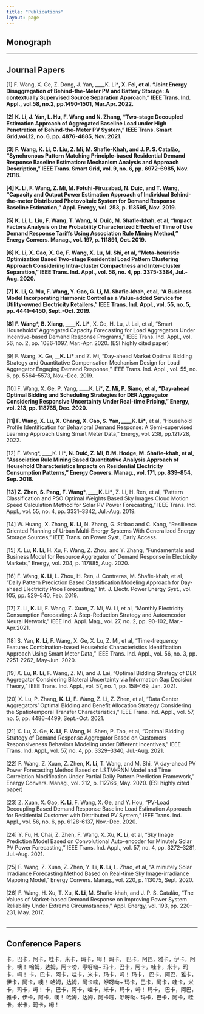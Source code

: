 ```yaml
---
title: "Publications"
layout: page
---
```


## Monograph


---

## Journal Papers

[1]	F\. Wang, X\. Ge, Z\. Dong, J\. Yan, ____K\. Li\*__, X\. Fei, et al\. “Joint Energy Disaggregation of Behind-the-Meter PV and Battery Storage: A contextually Supervised Source Separation Approach,” IEEE Trans\. Ind\. Appl\., vol\.58, no\.2, pp\.1490-1501, Mar\.Apr\. 2022\.<br><br>
[2]	__K\. Li__, J\. Yan, L\. Hu, F\. Wang and N\. Zhang, “Two-stage Decoupled Estimation Approach of Aggregated Baseline Load under High Penetration of Behind-the-Meter PV System,” IEEE Trans\. Smart Grid,vol\.12, no\. 6, pp\. 4876-4885, Nov\. 2021\.<br><br>
[3]	F\. Wang, __K\. Li__, C\. Liu, Z\. Mi, M\. Shafie-Khah, and J\. P\. S\. Catalão, “Synchronous Pattern Matching Principle-based Residential Demand Response Baseline Estimation: Mechanism Analysis and Approach Description,” IEEE Trans\. Smart Grid, vol\. 9, no\. 6, pp\. 6972–6985, Nov\. 2018\.<br><br>
[4]	__K\. Li__, F\. Wang, Z\. Mi, M\. Fotuhi-Firuzabad, N\. Duić, and T\. Wang, “Capacity and Output Power Estimation Approach of Individual Behind-the-meter Distributed Photovoltaic System for Demand Response Baseline Estimation,” Appl\. Energy, vol\. 253, p\. 113595, Nov\. 2019\.<br><br>
[5]	__K\. Li__, L\. Liu, F\. Wang, T\. Wang, N\. Duić, M\. Shafie-khah, et al, “Impact Factors Analysis on the Probability Characterized Effects of Time of Use Demand Response Tariffs Using Association Rule Mining Method,” Energy Convers\. Manag\., vol\. 197, p\. 111891, Oct\. 2019\.<br><br>
[6]	__K\. Li__, X\. Cao, X\. Ge, F\. Wang, X\. Lu, M\. Shi, et al, “Meta-heuristic Optimization Based Two-stage Residential Load Pattern Clustering Approach Considering Intra-cluster Compactness and Inter-cluster Separation,” IEEE Trans\. Ind\. Appl\., vol\. 56, no\. 4, pp\. 3375-3384, Jul\.-Aug\. 2020\.<br><br>
[7]	__K\. Li__, Q\. Mu, F\. Wang, Y\. Gao, G\. Li, M\. Shafie-khah, et al, “A Business Model Incorporating Harmonic Control as a Value-added Service for Utility-owned Electricity Retailers,” IEEE Trans\. Ind\. Appl\., vol\. 55, no\. 5, pp\. 4441–4450, Sept\.-Oct\. 2019\.<br><br>
[8]	F\. Wang*, B\. Xiang, ____K\. Li\*__, X\. Ge, H\. Lu, J\. Lai, et al, “Smart Households’ Aggregated Capacity Forecasting for Load Aggregators Under Incentive-based Demand Response Programs,” IEEE Trans\. Ind\. Appl\., vol\. 56, no\. 2, pp\. 1086-1097, Mar\.-Apr\. 2020\. (ESI highly cited paper)<br><br>
[9]	F\. Wang, X\. Ge, ____K\. Li\*__ and Z\. Mi, “Day-ahead Market Optimal Bidding Strategy and Quantitative Compensation Mechanism Design for Load Aggregator Engaging Demand Response,” IEEE Trans\. Ind\. Appl\., vol\. 55, no\. 6, pp\. 5564–5573, Nov\.-Dec\. 2019\.<br><br>
[10]	F\. Wang, X\. Ge, P\. Yang, ____K\. Li\*__, Z\. Mi, P\. Siano, et al, “Day-ahead Optimal Bidding and Scheduling Strategies for DER Aggregator Considering Responsive Uncertainty Under Real-time Pricing,” Energy, vol\. 213, pp\. 118765, Dec\. 2020\.<br><br>
[11]	F\. Wang, X\. Lu, X\. Chang, X\. Cao, S\. Yan, ____K\. Li\*__, et al, “Household Profile Identification for Behavioral Demand Response: A Semi-supervised Learning Approach Using Smart Meter Data,” Energy, vol\. 238, pp\.121728, 2022\.<br><br>
[12]	F\. Wang*, ____K\. Li\*__, N\. Duić, Z\. Mi, B\.M\. Hodge, M\. Shafie-khah, et al, “Association Rule Mining Based Quantitative Analysis Approach of Household Characteristics Impacts on Residential Electricity Consumption Patterns,” Energy Convers\. Manag\., vol\. 171, pp\. 839–854, Sep\. 2018\.<br><br>
[13]	Z\. Zhen, S\. Pang, F\. Wang*, ____K\. Li\*__, Z\. Li, H\. Ren, et al, “Pattern Classification and PSO Optimal Weights Based Sky Images Cloud Motion Speed Calculation Method for Solar PV Power Forecasting,” IEEE Trans\. Ind\. Appl\., vol\. 55, no\. 4, pp\. 3331–3342, Jul\.-Aug\. 2019\.<br><br>
[14]	W\. Huang, X\. Zhang, __K\. Li__, N\. Zhang, G\. Strbac and C\. Kang, “Resilience Oriented Planning of Urban Multi-Energy Systems With Generalized Energy Storage Sources,” IEEE Trans\. on Power Syst\., Early Access\.<br><br>
[15]	X\. Lu, __K\. Li__, H\. Xu, F\. Wang, Z\. Zhou, and Y\. Zhang, “Fundamentals and Business Model for Resource Aggregator of Demand Response in Electricity Markets,” Energy, vol\. 204, p\. 117885, Aug\. 2020\.<br><br>
[16]	F\. Wang, __K\. Li__, L\. Zhou, H\. Ren, J\. Contreras, M\. Shafie-khah, et al, “Daily Pattern Prediction Based Classification Modeling Approach for Day-ahead Electricity Price Forecasting,” Int\. J\. Electr\. Power Energy Syst\., vol\. 105, pp\. 529–540, Feb\. 2019\. <br><br>
[17]	Z\. Li, __K\. Li__, F\. Wang, Z\. Xuan, Z\. Mi, W\. Li, et al, “Monthly Electricity Consumption Forecasting: A Step-Reduction Strategy and Autoencoder Neural Network,” IEEE Ind\. Appl\. Mag\., vol\. 27, no\. 2, pp\. 90-102, Mar\.-Apr\.2021\.<br><br>
[18]	S\. Yan, __K\. Li__, F\. Wang, X\. Ge, X\. Lu, Z\. Mi, et al, “Time-frequency Features Combination-based Household Characteristics Identification Approach Using Smart Meter Data,” IEEE Trans\. Ind\. Appl\., vol\. 56, no\. 3, pp\. 2251-2262, May-Jun\. 2020\.<br><br>
[19]	X\. Lu, __K\. Li__, F\. Wang, Z\. Mi, and J\. Lai, “Optimal Bidding Strategy of DER Aggregator Considering Bilateral Uncertainty via Information Gap Decision Theory,” IEEE Trans\. Ind\. Appl\., vol\. 57, no\. 1, pp\. 158–169, Jan\. 2021\.<br><br>
[20]	X\. Lu, P\. Zhang, __K\. Li__, F\. Wang, Z\. Li, Z\. Zhen, et al, “Data Center Aggregators’ Optimal Bidding and Benefit Allocation Strategy Considering the Spatiotemporal Transfer Characteristics,” IEEE Trans\. Ind\. Appl\., vol\. 57, no\. 5, pp\. 4486-4499, Sept\.-Oct\. 2021\.<br><br>
[21]	X\. Lu, X\. Ge, __K\. Li__, F\. Wang, H\. Shen, P\. Tao, et al, “Optimal Bidding Strategy of Demand Response Aggregator Based on Customers Responsiveness Behaviors Modeling under Different Incentives,” IEEE Trans\. Ind\. Appl\., vol\. 57, no\. 4, pp\. 3329–3340, Jul\.-Aug\. 2021\.<br><br>
[22]	F\. Wang, Z\. Xuan, Z\. Zhen, __K\. Li__, T\. Wang, and M\. Shi, “A day-ahead PV Power Forecasting Method Based on LSTM-RNN Model and Time Correlation Modification Under Partial Daily Pattern Prediction Framework,” Energy Convers\. Manag\., vol\. 212, p\. 112766, May\. 2020\. (ESI highly cited paper)<br><br>
[23]	Z\. Xuan, X\. Gao, __K\. Li__, F\. Wang, X\. Ge, and Y\. Hou, “PV-Load Decoupling Based Demand Response Baseline Load Estimation Approach for Residential Customer with Distributed PV System,” IEEE Trans\. Ind\. Appl\., vol\. 56, no\. 6, pp\. 6128-6137, Nov\.-Dec\. 2020\.<br><br>
[24]	Y\. Fu, H\. Chai, Z\. Zhen, F\. Wang, X\. Xu, __K\. Li__, et al, “Sky Image Prediction Model Based on Convolutional Auto-encoder for Minutely Solar PV Power Forecasting,” IEEE Trans\. Ind\. Appl\., vol\. 57, no\. 4, pp\. 3272–3281, Jul\.-Aug\. 2021\.<br><br>
[25]	F\. Wang, Z\. Xuan, Z\. Zhen, Y\. Li, __K\. Li__, L\. Zhao, et al, “A minutely Solar Irradiance Forecasting Method Based on Real-time Sky Image-irradiance Mapping Model,” Energy Convers\. Manag\., vol\. 220, p\. 113075, Sept\. 2020\.<br><br>
[26]	F\. Wang, H\. Xu, T\. Xu, __K\. Li__, M\. Shafie-khah, and J\. P\. S\. Catalão, “The Values of Market-based Demand Response on Improving Power System Reliability Under Extreme Circumstances,” Appl\. Energy, vol\. 193, pp\. 220–231, May\. 2017\.<br><br>


---

## Conference Papers
卡，巴卡，阿卡，哇卡，米卡，玛卡，呣！ 玛卡， 巴卡，阿巴，雅卡，伊卡，阿卡，噢！ 哈姆，达姆，阿卡嗙，咿呀呦~ 玛卡，巴卡，阿卡，哇卡，米卡，玛卡，呣！
卡，巴卡，阿卡，哇卡，米卡，玛卡，呣！ 玛卡， 巴卡，阿巴，雅卡，伊卡，阿卡，噢！ 哈姆，达姆，阿卡嗙，咿呀呦~ 玛卡，巴卡，阿卡，哇卡，米卡，玛卡，呣！
卡，巴卡，阿卡，哇卡，米卡，玛卡，呣！ 玛卡， 巴卡，阿巴，雅卡，伊卡，阿卡，噢！ 哈姆，达姆，阿卡嗙，咿呀呦~ 玛卡，巴卡，阿卡，哇卡，米卡，玛卡，呣！
<br><br>
